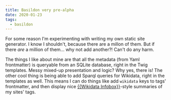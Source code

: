 ```yaml
---
title: Basildon very pre-alpha
date: 2020-01-23
tags:
  - basildon
---
```

For some reason I'm experimenting with writing my own static site generator.
I know I shouldn't, because there are a millon of them.
But if there *are* a million of them... why not add another?! Can't do any harm.

The things I like about mine are that all the metadata (from Yaml frontmatter)
is queryable from an SQLite database, right in the Twig templates.
Messy mixed-up presentation and logic? Why yes, there is!
The other cool thing is being able to add Sparql queries for Wikidata,
right in the templates as well.
This means I can do things like add `wikidata` keys to tags' frontmatter,
and then display nice [{{Wikidata Infobox}}](https://commons.wikimedia.org/wiki/Template:Wikidata_Infobox)-style summaries of my sites' tags.
